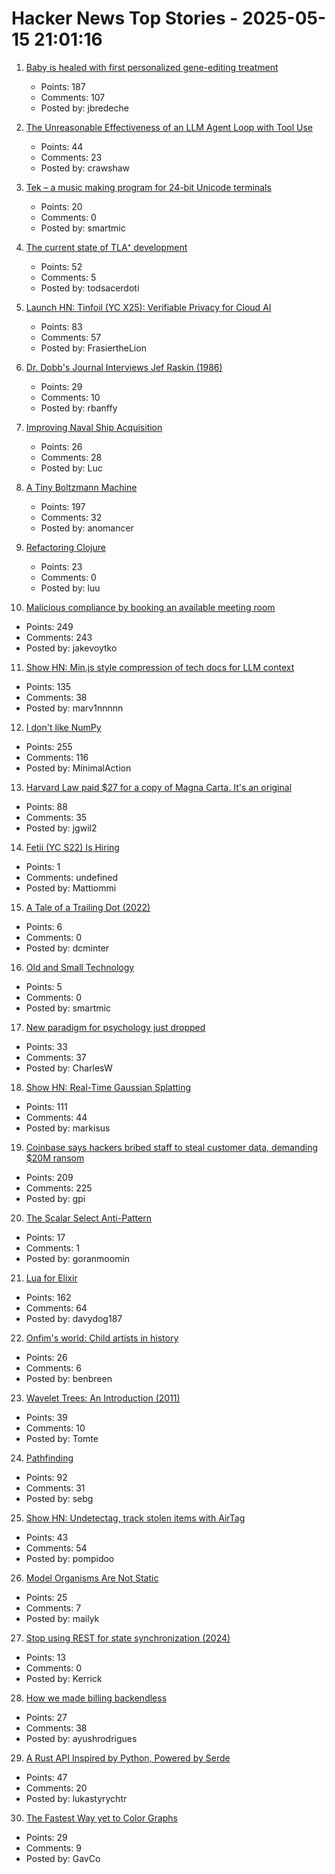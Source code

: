 # Hacker News Top Stories - 2025-05-15 21:01:16

1. [Baby is healed with first personalized gene-editing treatment](https://www.nytimes.com/2025/05/15/health/gene-editing-personalized-rare-disorders.html)
   - Points: 187
   - Comments: 107
   - Posted by: jbredeche

2. [The Unreasonable Effectiveness of an LLM Agent Loop with Tool Use](https://sketch.dev/blog/agent-loop)
   - Points: 44
   - Comments: 23
   - Posted by: crawshaw

3. [Tek – a music making program for 24-bit Unicode terminals](https://codeberg.org/unspeaker/tek)
   - Points: 20
   - Comments: 0
   - Posted by: smartmic

4. [The current state of TLA⁺ development](https://ahelwer.ca/post/2025-05-15-tla-dev-status/)
   - Points: 52
   - Comments: 5
   - Posted by: todsacerdoti

5. [Launch HN: Tinfoil (YC X25): Verifiable Privacy for Cloud AI](undefined)
   - Points: 83
   - Comments: 57
   - Posted by: FrasiertheLion

6. [Dr. Dobb's Journal Interviews Jef Raskin (1986)](https://computeradsfromthepast.substack.com/p/dr-dobbs-journal-interviews-jef-raskin)
   - Points: 29
   - Comments: 10
   - Posted by: rbanffy

7. [Improving Naval Ship Acquisition](https://www.construction-physics.com/p/fixing-naval-ship-acquisition)
   - Points: 26
   - Comments: 28
   - Posted by: Luc

8. [A Tiny Boltzmann Machine](https://eoinmurray.info/boltzmann-machine)
   - Points: 197
   - Comments: 32
   - Posted by: anomancer

9. [Refactoring Clojure](https://www.orsolabs.com/post/refactoring-clojure-1/)
   - Points: 23
   - Comments: 0
   - Posted by: luu

10. [Malicious compliance by booking an available meeting room](https://www.clientserver.dev/p/malicious-compliance-by-booking-an)
   - Points: 249
   - Comments: 243
   - Posted by: jakevoytko

11. [Show HN: Min.js style compression of tech docs for LLM context](https://github.com/marv1nnnnn/llm-min.txt)
   - Points: 135
   - Comments: 38
   - Posted by: marv1nnnnn

12. [I don't like NumPy](https://dynomight.net/numpy/)
   - Points: 255
   - Comments: 116
   - Posted by: MinimalAction

13. [Harvard Law paid $27 for a copy of Magna Carta. It's an original](https://www.nytimes.com/2025/05/15/world/europe/harvard-law-magna-carta-original.html)
   - Points: 88
   - Comments: 35
   - Posted by: jgwil2

14. [Fetii (YC S22) Is Hiring](https://www.ycombinator.com/companies/fetii/jobs/QDjleWs-senior-operations-manager-fetii)
   - Points: 1
   - Comments: undefined
   - Posted by: Mattiommi

15. [A Tale of a Trailing Dot (2022)](https://daniel.haxx.se/blog/2022/05/12/a-tale-of-a-trailing-dot/)
   - Points: 6
   - Comments: 0
   - Posted by: dcminter

16. [Old and Small Technology](https://www.complete.org/old-and-small-technology/)
   - Points: 5
   - Comments: 0
   - Posted by: smartmic

17. [New paradigm for psychology just dropped](https://www.experimental-history.com/p/new-paradigm-for-psychology-just)
   - Points: 33
   - Comments: 37
   - Posted by: CharlesW

18. [Show HN: Real-Time Gaussian Splatting](https://github.com/axbycc/LiveSplat)
   - Points: 111
   - Comments: 44
   - Posted by: markisus

19. [Coinbase says hackers bribed staff to steal customer data, demanding $20M ransom](https://www.cnbc.com/2025/05/15/coinbase-says-hackers-bribed-staff-to-steal-customer-data-and-are-demanding-20-million-ransom.html)
   - Points: 209
   - Comments: 225
   - Posted by: gpi

20. [The Scalar Select Anti-Pattern](https://matklad.github.io/2025/05/14/scalar-select-aniti-pattern.html)
   - Points: 17
   - Comments: 1
   - Posted by: goranmoomin

21. [Lua for Elixir](https://davelucia.com/blog/lua-elixir)
   - Points: 162
   - Comments: 64
   - Posted by: davydog187

22. [Onfim's world: Child artists in history](https://resobscura.substack.com/p/onfims-world-medieval-child-artists)
   - Points: 26
   - Comments: 6
   - Posted by: benbreen

23. [Wavelet Trees: An Introduction (2011)](https://www.alexbowe.com/wavelet-trees/)
   - Points: 39
   - Comments: 10
   - Posted by: Tomte

24. [Pathfinding](https://juhrjuhr.itch.io/deep-space-exploitation/devlog/945428/9-pathfinding)
   - Points: 92
   - Comments: 31
   - Posted by: sebg

25. [Show HN: Undetectag, track stolen items with AirTag](https://undetectag.com/)
   - Points: 43
   - Comments: 54
   - Posted by: pompidoo

26. [Model Organisms Are Not Static](https://www.asimov.press/p/model-organisms-are-not-static)
   - Points: 25
   - Comments: 7
   - Posted by: mailyk

27. [Stop using REST for state synchronization (2024)](https://www.mbid.me/posts/stop-using-rest-for-state-synchronization/)
   - Points: 13
   - Comments: 0
   - Posted by: Kerrick

28. [How we made billing backendless](https://useautumn.com/blog/backendless)
   - Points: 27
   - Comments: 38
   - Posted by: ayushrodrigues

29. [A Rust API Inspired by Python, Powered by Serde](https://ohadravid.github.io/posts/2025-05-serde-reflect/)
   - Points: 47
   - Comments: 20
   - Posted by: lukastyrychtr

30. [The Fastest Way yet to Color Graphs](https://www.quantamagazine.org/the-fastest-way-yet-to-color-graphs-20250512/)
   - Points: 29
   - Comments: 9
   - Posted by: GavCo

